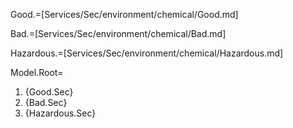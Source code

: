 Good.=[Services/Sec/environment/chemical/Good.md]

Bad.=[Services/Sec/environment/chemical/Bad.md]

Hazardous.=[Services/Sec/environment/chemical/Hazardous.md]

Model.Root=<ol><li>{Good.Sec}<li>{Bad.Sec}<li>{Hazardous.Sec}</ol>